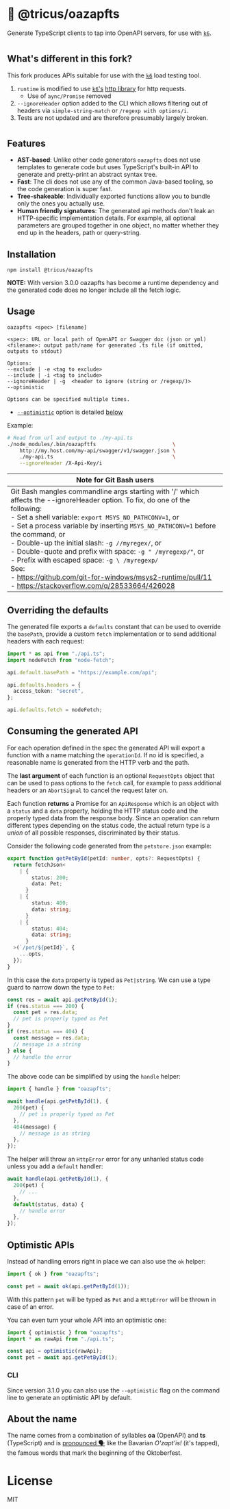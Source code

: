 # 🍻 @tricus/oazapfts

Generate TypeScript clients to tap into OpenAPI servers, for use with [`k6`](https://k6.io).

#

## What's different in this fork?

This fork produces APIs suitable for use with the [`k6`](https://k6.io) load testing tool.

1. `runtime` is modified to use [`k6`'s](https://k6.io) [http library](https://k6.io/docs/javascript-api/k6-http/) for http requests.
   - Use of `aync/Promise` removed
1. `--ignoreHeader` option added to the CLI which allows filtering out of headers via `simple-string-match` or `/regexp with options/i`.
1. Tests are not updated and are therefore presumably largely broken.

#

## Features

- **AST-based**:
  Unlike other code generators `oazapfts` does not use templates to generate code but uses TypeScript's built-in API to generate and pretty-print an abstract syntax tree.
- **Fast**: The cli does not use any of the common Java-based tooling, so the code generation is super fast.
- **Tree-shakeable**: Individually exported functions allow you to bundle only the ones you actually use.
- **Human friendly signatures**: The generated api methods don't leak an HTTP-specific implementation details. For example, all optional parameters are grouped together in one object, no matter whether they end up in the headers, path or query-string.

## Installation

```
npm install @tricus/oazapfts
```

**NOTE:** With version 3.0.0 oazapfts has become a runtime dependency and the generated code does no longer include all the fetch logic.

## Usage

```
oazapfts <spec> [filename]

<spec>: URL or local path of OpenAPI or Swagger doc (json or yml)
<filename>: output path/name for generated .ts file (if omitted, outputs to stdout)

Options:
--exclude | -e <tag to exclude>
--include | -i <tag to include>
--ignoreHeader | -g  <header to ignore (string or /regexp/)>
--optimistic

Options can be specified multiple times.
```

- [`--optimistic`](#OptimisticAPIs) option is detailed [below](#OptimisticAPIs)

Example:

```bash
# Read from url and output to ./my-api.ts
./node_modules/.bin/oazapftfs                         \
    http://my.host.com/my-api/swagger/v1/swagger.json \
    ./my-api.ts                                       \
    --ignoreHeader /X-Api-Key/i
```

[//]: # "NOTE: The excessive spaces and dashes below seem to have been inserted at commit time by some unknown component which seems to enforce that the table header and horizontal rule must have same length as the cell content."

| Note for Git Bash users                                                                                                                                                                                                                                                                                                                                                                                                                                                                                                                                                      |
| ---------------------------------------------------------------------------------------------------------------------------------------------------------------------------------------------------------------------------------------------------------------------------------------------------------------------------------------------------------------------------------------------------------------------------------------------------------------------------------------------------------------------------------------------------------------------------- |
| Git Bash mangles commandline args starting with '/' which affects the --ignoreHeader option. To fix, do one of the following:<br>- Set a shell variable: `export MSYS_NO_PATHCONV=1`, or<br>- Set a process variable by inserting `MSYS_NO_PATHCONV=1` before the command, or<br>- Double-up the initial slash: `-g //myregex/`, or<br>- Double-quote and prefix with space: `-g " /myregexp/"`, or<br>- Prefix with escaped space: `-g \ /myregexp/`<br>See:<br>- https://github.com/git-for-windows/msys2-runtime/pull/11<br>- https://stackoverflow.com/q/28533664/426028 |

## Overriding the defaults

The generated file exports a `defaults` constant that can be used to override the `basePath`, provide a custom `fetch` implementation or to send additional headers with each request:

```ts
import * as api from "./api.ts";
import nodeFetch from "node-fetch";

api.default.basePath = "https://example.com/api";

api.defaults.headers = {
  access_token: "secret",
};

api.defaults.fetch = nodeFetch;
```

## Consuming the generated API

For each operation defined in the spec the generated API will export a function with a name matching the `operationId`. If no id is specified, a reasonable name is generated from the HTTP verb and the path.

The **last argument** of each function is an optional `RequestOpts` object that can be used to pass options to the `fetch` call, for example to pass additional headers or an `AbortSignal` to cancel the request later on.

Each function **returns** a Promise for an `ApiResponse` which is an object with a `status` and a `data` property, holding the HTTP status code and the properly typed data from the response body. Since an operation can return different types depending on the status code, the actual return type is a _union_ of all possible responses, discriminated by their status.

Consider the following code generated from the `petstore.json` example:

```ts
export function getPetById(petId: number, opts?: RequestOpts) {
  return fetchJson<
    | {
        status: 200;
        data: Pet;
      }
    | {
        status: 400;
        data: string;
      }
    | {
        status: 404;
        data: string;
      }
  >(`/pet/${petId}`, {
    ...opts,
  });
}
```

In this case the `data` property is typed as `Pet|string`. We can use a type guard to narrow down the type to `Pet`:

```ts
const res = await api.getPetById(1);
if (res.status === 200) {
  const pet = res.data;
  // pet is properly typed as Pet
}
if (res.status === 404) {
  const message = res.data;
  // message is a string
} else {
  // handle the error
}
```

The above code can be simplified by using the `handle` helper:

```ts
import { handle } from "oazapfts";

await handle(api.getPetById(1), {
  200(pet) {
    // pet is properly typed as Pet
  },
  404(message) {
    // message is as string
  },
});
```

The helper will throw an `HttpError` error for any unhanled status code unless you add a `default` handler:

```ts
await handle(api.getPetById(1), {
  200(pet) {
    // ...
  },
  default(status, data) {
    // handle error
  },
});
```

## <a name="OptimisticAPIs"></a>Optimistic APIs

Instead of handling errors right in place we can also use the `ok` helper:

```ts
import { ok } from "oazapfts";

const pet = await ok(api.getPetById(1));
```

With this pattern `pet` will be typed as `Pet` and a `HttpError` will be thrown in case of an error.

You can even turn your whole API into an optimistic one:

```ts
import { optimistic } from "oazapfts";
import * as rawApi from "./api.ts";

const api = optimistic(rawApi);
const pet = await api.getPetById(1);
```

### CLI

Since version 3.1.0 you can also use the `--optimistic` flag on the command line to generate an optimistic API by default.

## About the name

The name comes from a combination of syllables **oa** (OpenAPI) and **ts** (TypeScript) and is [pronounced 🗣](https://youtu.be/chvb-K95rBE) like the Bavarian _O'zapt'is!_ (it's tapped), the famous words that mark the beginning of the Oktoberfest.

# License

MIT
